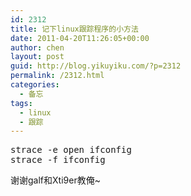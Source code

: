 ```yaml
---
id: 2312
title: 记下linux跟踪程序的小方法
date: 2011-04-20T11:26:05+00:00
author: chen
layout: post
guid: http://blog.yikuyiku.com/?p=2312
permalink: /2312.html
categories:
  - 备忘
tags:
  - linux
  - 跟踪
---
```

<pre class="brush: bash">strace -e open ifconfig 
strace -f ifconfig
</pre>

谢谢galf和Xti9er教俺~